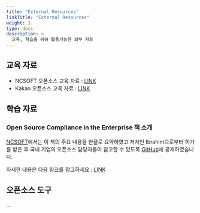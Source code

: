 ```yaml
---
title: "External Resources"
linkTitle: "External Resources"
weight: 3
type: docs
description: >
  교육, 학습을 위해 활용가능한 외부 자료
---
```


## 교육 자료

* NCSOFT 오픈소스 교육 자료 : [LINK](https://openchain-project.github.io/OpenChain-KWG/blog/2020/11/23/oss-basic-training-slide/)
* Kakao 오픈소스 교육 자료 : [LINK](https://openchain-project.github.io/OpenChain-KWG/blog/2020/11/24/kakao-training-material/)

## 학습 자료

### Open Source Compliance in the Enterprise 책 소개
[NCSOFT](https://global.ncsoft.com/)에서는 이 책의 주요 내용을 한글로 요약하였고 저자인 Ibrahim으로부터 허가를 받은 후 국내 기업의 오픈소스 담당자들이 참고할 수 있도록 [GitHub](https://github.com/ncsoft/osc-enterprise-ko/)에 공개하였습니다. 

자세한 내용은 다음 링크를 참고하세요 : [LINK](https://openchain-project.github.io/OpenChain-KWG/blog/2020/11/23/open-source-compliance-in-the-enterprise/)

## 오픈소스 도구
...
